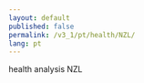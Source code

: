 ```yaml
---
layout: default
published: false
permalink: /v3_1/pt/health/NZL/
lang: pt
---
```


health analysis NZL
